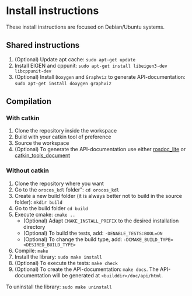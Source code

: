 # Install instructions

These install instructions are focused on Debian/Ubuntu systems.

## Shared instructions

1. (Optional) Update apt cache: `sudo apt-get update`
2. Install EIGEN and cppunit: `sudo apt-get install libeigen3-dev libcppunit-dev`
3. (Optional) Install `Doxygen` and `Graphviz` to generate API-documentation: `sudo apt-get install doxygen graphviz`

## Compilation

### With catkin

1. Clone the repository inside the workspace
2. Build with your catkin tool of preference
3. Source the workspace
4. (Optional) To generate the API-documentation use either [rosdoc_lite](http://wiki.ros.org/rosdoc_lite) or
[catkin_tools_document](https://github.com/mikepurvis/catkin_tools_document)

### Without catkin

1. Clone the repository where you want
2. Go to the `orocos_kdl` folder": `cd orocos_kdl`
3. Create a new build folder (it is always better not to build in the source folder): `mkdir build`
4. Go to the build folder `cd build`
5. Execute cmake: `cmake ..`
   - (Optional) Adapt `CMAKE_INSTALL_PREFIX` to the desired installation directory
   - (Optional) To build the tests, add: `-DENABLE_TESTS:BOOL=ON`
   - (Optional) To change the build type, add: `-DCMAKE_BUILD_TYPE=<DESIRED_BUILD_TYPE>`
6. Compile: `make`
7. Install the library: `sudo make install`
8. (Optional) To execute the tests: `make check`
9. (Optional) To create the API-documentation: `make docs`. The API-documentation will be generated at
`<builddir>/doc/api/html`.

To uninstall the library: `sudo make uninstall`

